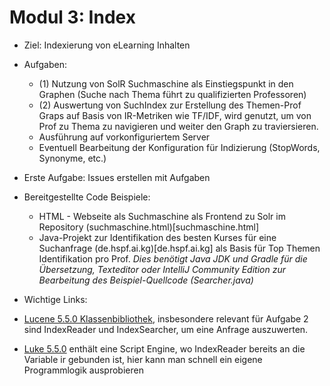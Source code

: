 # Modul 3: Index

- Ziel: Indexierung von eLearning Inhalten
- Aufgaben:
	- (1) Nutzung von SolR Suchmaschine als Einstiegspunkt in den Graphen (Suche nach Thema führt zu qualifizierten Professoren)
	- (2) Auswertung von SuchIndex zur Erstellung des Themen-Prof Graps auf Basis von IR-Metriken wie TF/IDF, wird genutzt, um von Prof zu Thema zu navigieren und weiter den Graph zu traviersieren.
	- Ausführung auf vorkonfiguriertem Server
	- Eventuell Bearbeitung der Konfiguration für Indizierung (StopWords, Synonyme, etc.)
	
- Erste Aufgabe: Issues erstellen mit Aufgaben

- Bereitgestellte Code Beispiele:
	- HTML - Webseite als Suchmaschine als Frontend zu Solr im Repository (suchmaschine.html)[suchmaschine.html]
	- Java-Projekt zur Identifikation des besten Kurses für eine Suchanfrage (de.hspf.ai.kg)[de.hspf.ai.kg] als Basis für Top Themen Identifikation pro Prof. *Dies benötigt Java JDK und Gradle für die Übersetzung, Texteditor oder IntelliJ Community Edition zur Bearbeitung des Beispiel-Quellcode (Searcher.java)*

- Wichtige Links:
- [Lucene 5.5.0 Klassenbibliothek](http://lucene.apache.org/core/5_5_0/index.html), insbesondere relevant für Aufgabe 2 sind IndexReader und IndexSearcher, um eine Anfrage auszuwerten.
- [Luke 5.5.0](https://github.com/DmitryKey/luke/releases/tag/luke-5.5.0) enthält eine Script Engine, wo IndexReader bereits an die Variable ir gebunden ist, hier kann man schnell ein eigene Programmlogik ausprobieren
